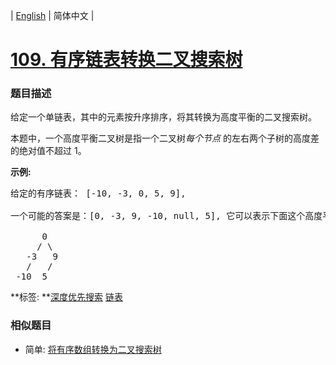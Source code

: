 | [English](README_EN.md) | 简体中文 |

# [109. 有序链表转换二叉搜索树](https://leetcode-cn.com/problems/convert-sorted-list-to-binary-search-tree)
 ### 题目描述
<p>给定一个单链表，其中的元素按升序排序，将其转换为高度平衡的二叉搜索树。</p>

<p>本题中，一个高度平衡二叉树是指一个二叉树<em>每个节点&nbsp;</em>的左右两个子树的高度差的绝对值不超过 1。</p>

<p><strong>示例:</strong></p>

<pre>给定的有序链表： [-10, -3, 0, 5, 9],

一个可能的答案是：[0, -3, 9, -10, null, 5], 它可以表示下面这个高度平衡二叉搜索树：

      0
     / \
   -3   9
   /   /
 -10  5
</pre>

**标签:	**[深度优先搜索](https://leetcode-cn.com/tag/depth-first-search) [链表](https://leetcode-cn.com/tag/linked-list) 
 ### 相似题目
- 简单:	[将有序数组转换为二叉搜索树](https://leetcode-cn.com/problems/convert-sorted-array-to-binary-search-tree) 
